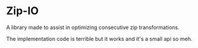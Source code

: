 # Zip-IO

A library made to assist in optimizing consecutive zip transformations.

The implementation code is terrible but it works and it's a small api so meh.
